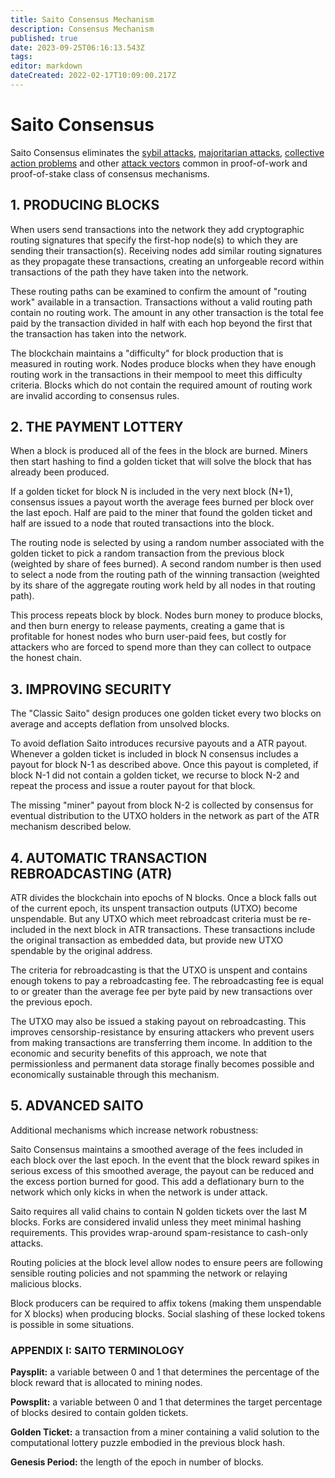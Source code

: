 ```yaml
---
title: Saito Consensus Mechanism
description: Consensus Mechanism
published: true
date: 2023-09-25T06:16:13.543Z
tags: 
editor: markdown
dateCreated: 2022-02-17T10:09:00.217Z
---
```


# Saito Consensus

Saito Consensus eliminates the [sybil attacks](/consensus/sybil-proof), [majoritarian attacks](/consensus/majoritarian-attacks), [collective action problems](/consensus/economics) and other [attack vectors](/consensus/attack-vectors) common in proof-of-work and proof-of-stake class of consensus mechanisms.

## 1. PRODUCING BLOCKS

When users send transactions into the network they add cryptographic routing signatures that specify the first-hop node(s) to which they are sending their transaction(s). Receiving nodes add similar routing signatures as they propagate these transactions, creating an unforgeable record within transactions of the path they have taken into the network.

These routing paths can be examined to confirm the amount of "routing work" available in a transaction. Transactions without a valid routing path contain no routing work. The amount in any other transaction is the total fee paid by the transaction divided in half with each hop beyond the first that the transaction has taken into the network.

The blockchain maintains a "difficulty" for block production that is measured in routing work. Nodes produce blocks when they have enough routing work in the transactions in their mempool to meet this difficulty criteria. Blocks which do not contain the required amount of routing work are invalid according to consensus rules.


## 2. THE PAYMENT LOTTERY

When a block is produced all of the fees in the block are burned. Miners then start hashing to find a golden ticket that will solve the block that has already been produced.

If a golden ticket for block N is included in the very next block (N+1), consensus issues a payout worth the average fees burned per block over the last epoch. Half are paid to the miner that found the golden ticket and half are issued to a node that routed transactions into the block.

The routing node is selected by using a random number associated with the golden ticket to pick a random transaction from the previous block (weighted by share of fees burned). A second random number is then used to select a node from the routing path of the winning transaction (weighted by its share of the aggregate routing work held by all nodes in that routing path).

This process repeats block by block. Nodes burn money to produce blocks, and then burn energy to release payments, creating a game that is profitable for honest nodes who burn user-paid fees, but costly for attackers who are forced to spend more than they can collect to outpace the honest chain.

## 3. IMPROVING SECURITY

The "Classic Saito" design produces one golden ticket every two blocks on average and accepts deflation from unsolved blocks.

To avoid deflation Saito introduces recursive payouts and a ATR payout. Whenever a golden ticket is included in block N consensus includes a payout for block N-1 as described above. Once this payout is completed, if block N-1 did not contain a golden ticket, we recurse to block N-2 and repeat the process and issue a router payout for that block.

The missing "miner" payout from block N-2 is collected by consensus for eventual distribution to the UTXO holders in the network as part of the ATR mechanism described below.

## 4. AUTOMATIC TRANSACTION REBROADCASTING (ATR)

ATR divides the blockchain into epochs of N blocks. Once a block falls out of the current epoch, its unspent transaction outputs (UTXO) become unspendable. But any UTXO which meet rebroadcast criteria must be re-included in the next block in ATR transactions. These transactions include the original transaction as embedded data, but provide new UTXO spendable by the original address.

The criteria for rebroadcasting is that the UTXO is unspent and contains enough tokens to pay a rebroadcasting fee. The rebroadcasting fee is equal to or greater than the average fee per byte paid by new transactions over the previous epoch.

The UTXO may also be issued a staking payout on rebroadcasting. This improves censorship-resistance by ensuring attackers who prevent users from making transactions are transferring them income. In addition to the economic and security benefits of this approach, we note that permissionless and permanent data storage finally becomes possible and economically sustainable through this mechanism.

## 5. ADVANCED SAITO

Additional mechanisms which increase network robustness:

Saito Consensus maintains a smoothed average of the fees included in each block over the last epoch. In the event that the block reward spikes in serious excess of this smoothed average, the payout can be reduced and the excess portion burned for good. This add a deflationary burn to the network which only kicks in when the network is under attack.

Saito requires all valid chains to contain N golden tickets over the last M blocks. Forks are considered invalid unless they meet minimal hashing requirements. This provides wrap-around spam-resistance to cash-only attacks.

Routing policies at the block level allow nodes to ensure peers are following sensible routing policies and not spamming the network or relaying malicious blocks.

Block producers can be required to affix tokens (making them unspendable for X blocks) when producing blocks. Social slashing of these locked tokens is possible in some situations.


### APPENDIX I: SAITO TERMINOLOGY

**Paysplit:** a variable between 0 and 1 that determines the percentage of the block reward that is allocated to mining nodes.

**Powsplit:** a variable between 0 and 1 that determines the target percentage of blocks desired to contain golden tickets.

**Golden Ticket:** a transaction from a miner containing a valid solution to the computational lottery puzzle embodied in the previous block hash.

**Genesis Period:** the length of the epoch in number of blocks.




